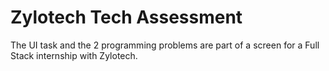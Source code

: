 # Zylotech Tech Assessment

The UI task and the 2 programming problems are part of a screen for a Full Stack internship with Zylotech.
